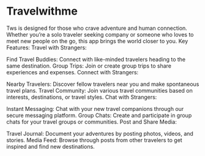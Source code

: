 # Travelwithme
Tws is designed for those who crave adventure and human connection. Whether you’re a solo traveler seeking company or someone who loves to meet new people on the go, this app  brings the world closer to you.
Key Features:
Travel with Strangers:

Find Travel Buddies: Connect with like-minded travelers heading to the same destination.
Group Trips: Join or create group trips to share experiences and expenses.
Connect with Strangers:

Nearby Travelers: Discover fellow travelers near you and make spontaneous travel plans.
Travel Community: Join various travel communities based on interests, destinations, or travel styles.
Chat with Strangers:

Instant Messaging: Chat with your new travel companions through our secure messaging platform.
Group Chats: Create and participate in group chats for your travel groups or communities.
Post and Share Media:

Travel Journal: Document your adventures by posting photos, videos, and stories.
Media Feed: Browse through posts from other travelers to get inspired and find new destinations.
